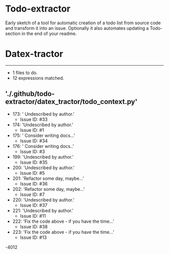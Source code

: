 # Todo-extractor
Early sketch of a tool for automatic creation of a todo list from source code and transform it into an issue. Optionally it also automates updating a Todo-section in the end of your readme.

# Datex-tractor
---
- 1 files to do.
- 12 expressions matched.

## './.github/todo-extractor/datex_tractor/todo_context.py'
- 173: ' Undescribed by author.'
  - Issue ID: #33
- 174: 'Undescribed by author.'
  - Issue ID: #1
- 175: ' Consider writing docs...'
  - Issue ID: #34
- 176: ' Consider writing docs..'
  - Issue ID: #3
- 199: 'Undescribed by author.'
  - Issue ID: #35
- 200: 'Undescribed by author.'
  - Issue ID: #5
- 201: 'Refactor some day, maybe...'
  - Issue ID: #36
- 202: 'Refactor some day, maybe...'
  - Issue ID: #7
- 220: 'Undescribed by author.'
  - Issue ID: #37
- 221: 'Undescribed by author.'
  - Issue ID: #11
- 222: 'Fix the code above - if you have the time...'
  - Issue ID: #38
- 223: 'Fix the code above - if you have the time...'
  - Issue ID: #13

-4012